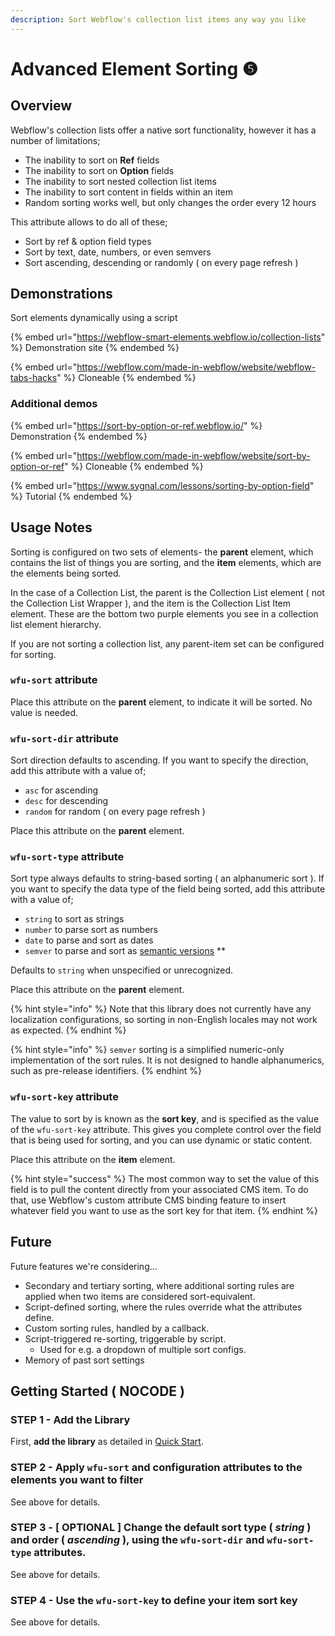 ```yaml
---
description: Sort Webflow's collection list items any way you like
---
```


# Advanced Element Sorting ❺

## Overview

Webflow's collection lists offer a native sort functionality, however it has a number of limitations;&#x20;

* The inability to sort on **Ref** fields
* The inability to sort on **Option** fields
* The inability to sort nested collection list items
* The inability to sort content in fields within an item
* Random sorting works well, but only changes the order every 12 hours&#x20;

This attribute allows to do all of these;

* Sort by ref & option field types
* Sort by text, date, numbers, or even semvers
* Sort ascending, descending or randomly ( on every page refresh )

## Demonstrations

Sort elements dynamically using a script

{% embed url="https://webflow-smart-elements.webflow.io/collection-lists" %}
Demonstration site
{% endembed %}

{% embed url="https://webflow.com/made-in-webflow/website/webflow-tabs-hacks" %}
Cloneable
{% endembed %}

### Additional demos

{% embed url="https://sort-by-option-or-ref.webflow.io/" %}
Demonstration
{% endembed %}

{% embed url="https://webflow.com/made-in-webflow/website/sort-by-option-or-ref" %}
Cloneable
{% endembed %}

{% embed url="https://www.sygnal.com/lessons/sorting-by-option-field" %}
Tutorial
{% endembed %}

## Usage Notes <a href="#usage-notes" id="usage-notes"></a>

Sorting is configured on two sets of elements- the **parent** element, which contains the list of things you are sorting, and the **item** elements, which are the elements being sorted.&#x20;

In the case of a Collection List, the parent is the Collection List element ( not the Collection List Wrapper ), and the item is the Collection List Item element. These are the bottom two purple elements you see in a collection list element hierarchy.

If you are not sorting a collection list, any parent-item set can be configured for sorting. &#x20;

### `wfu-sort` attribute <a href="#wfu-sort-attribute" id="wfu-sort-attribute"></a>

Place this attribute on the **parent** element, to indicate it will be sorted. No value is needed.&#x20;

### `wfu-sort-dir` attribute <a href="#wfu-sort-dir-attribute" id="wfu-sort-dir-attribute"></a>

Sort direction defaults to ascending. If you want to specify the direction, add this attribute with a value of;

* `asc` for ascending
* `desc` for descending
* `random` for random ( on every page refresh )

Place this attribute on the **parent** element.

### `wfu-sort-type` attribute <a href="#wfu-sort-type-attribute" id="wfu-sort-type-attribute"></a>

Sort type always defaults to string-based sorting ( an alphanumeric sort ). If you want to specify the data type of the field being sorted, add this attribute with a value of;

* `string` to sort as strings
* `number` to parse sort as numbers
* `date` to parse and sort as dates
* `semver` to parse and sort as [semantic versions](https://semver.org/) \*\*

Defaults to `string` when unspecified or unrecognized.

Place this attribute on the **parent** element.

{% hint style="info" %}
Note that this library does not currently have any localization configurations, so sorting in non-English locales may not work as expected.&#x20;
{% endhint %}

{% hint style="info" %}
`semver` sorting is a simplified numeric-only implementation of the sort rules. It is not designed to handle alphanumerics, such as pre-release identifiers.
{% endhint %}

### `wfu-sort-key` attribute <a href="#creating-your-sort-key" id="creating-your-sort-key"></a>

The value to sort by is known as the **sort key**, and is specified as the value of the `wfu-sort-key` attribute. This gives you complete control over the field that is being used for sorting, and you can use dynamic or static content.&#x20;

Place this attribute on the **item** element.

{% hint style="success" %}
The most common way to set the value of this field is to pull the content directly from your associated CMS item. To do that, use Webflow's custom attribute CMS binding feature to insert whatever field you want to use as the sort key for that item.&#x20;
{% endhint %}

## Future <a href="#getting-started-nocode" id="getting-started-nocode"></a>

Future features we're considering...

* Secondary and tertiary sorting, where additional sorting rules are applied when two items are considered sort-equivalent.
* Script-defined sorting, where the rules override what the attributes define.&#x20;
* Custom sorting rules, handled by a callback. &#x20;
* Script-triggered re-sorting, triggerable by script.&#x20;
  * Used for e.g. a dropdown of multiple sort configs. &#x20;
* Memory of past sort settings&#x20;

## Getting Started ( NOCODE ) <a href="#getting-started-nocode" id="getting-started-nocode"></a>

### STEP 1 - Add the Library <a href="#step-1---add-the-library" id="step-1---add-the-library"></a>

First, **add the library** as detailed in [Quick Start](quick-start.md).&#x20;

### STEP 2 - Apply `wfu-sort` and configuration attributes to the elements you want to filter <a href="#step-2---apply-wfu-sort-and-configuration-attributes-to-the-elements-you-want-to-filter" id="step-2---apply-wfu-sort-and-configuration-attributes-to-the-elements-you-want-to-filter"></a>

See above for details.

### STEP 3 - \[ OPTIONAL ] Change the default sort type ( _string_ ) and order ( _ascending_ ), using the `wfu-sort-dir` and `wfu-sort-type` attributes.

See above for details.

### STEP 4 - Use the `wfu-sort-key` to define your item sort key

See above for details.

